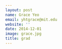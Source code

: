 ```yaml
---
layout: post
name: Grace Yeo 
email: yhtgrace@mit.edu
website: ''
date: 2014-12-01
image: grace.jpg
title: grad
---
```

